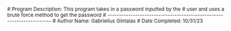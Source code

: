 <small>
# Program Description: This program takes in a password inputted by the
# user and uses a brute force method to get the password
# ---------------------------------------------------------------------
# Author Name: Gabrielius Gintalas
# Date Completed: 10/31/23
</small>
